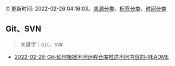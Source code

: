 :alarm_clock: 更新时间: 2022-02-26 04:16:03。[来源分类](../README.md)、[标签分类](../TAGS.md)、[时间分类](../TIMELINE.md)

## Git、SVN


> 关键字：`Git`、`SVN`



- [2022-02-26-Git-如何根据不同远程仓库推送不同内容的-README](https://www.v2ex.com/t/836549) 